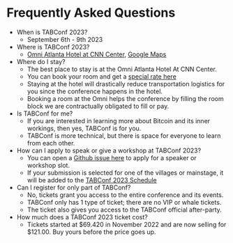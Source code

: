 # Frequently Asked Questions

- When is TABConf 2023?
  - September 6th - 9th 2023
- Where is TABConf 2023? 
  - [Omni Atlanta Hotel at CNN Center](https://www.omnihotels.com/hotels/atlanta-cnn-center), [Google Maps](https://goo.gl/maps/9inaGaCqc8gRjWLi8)
- Where do I stay?
  - The best place to stay is at the Omni Atlanta Hotel At CNN Center. 
  - You can book your room and get a [special rate here](https://www.omnihotels.com/hotels/atlanta-cnn-center/meetings/tabconf-2023-annual-convention-09052023)
  - Staying at the hotel will drastically reduce transportation logistics for you since the conference happens in the hotel. 
  - Booking a room at the Omni helps the conference by filling the room block we are contractually obligated to fill or pay. 
- Is TABConf for me?
  - If you are interested in learning more about Bitcoin and its inner workings, then yes, TABConf is for you. 
  - TABConf is more technical, but there is space for everyone to learn from each other.
- How can I apply to speak or give a workshop at TABConf 2023?
  - You can open a [Github issue here](https://github.com/TABConf/2023.tabconf.com/issues) to apply for a speaker or workshop slot.
  - If your submission is selected for one of the villages or mainstage, it will be added to the [TABConf 2023 Schedule](https://github.com/orgs/TABConf/projects/1)
- Can I register for only part of TABConf?
  - No, tickets grant you access to the entire conference and its events.
  - TABConf only has 1 type of ticket; there are no VIP or whale tickets. 
  - The ticket also gives you access to the TABConf official after-party. 
- How much does a TABConf 2023 ticket cost?
  - Tickets started at $69.420 in November 2022 and are now selling for $121.00. Buy yours before the price goes up. 
